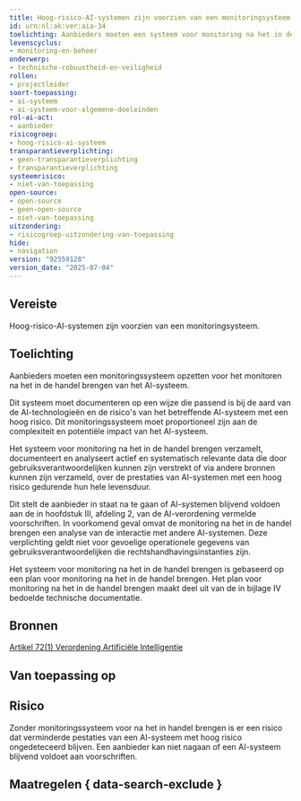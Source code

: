 ```yaml
---
title: Hoog-risico-AI-systemen zijn voorzien van een monitoringsysteem
id: urn:nl:ak:ver:aia-34
toelichting: Aanbieders moeten een systeem voor monitoring na het in de handel brengen vaststellen en documenteren op een manier die evenredig is aan de aard van de AI-technologieën en de risico’s van het AI-systeem met een hoog risico.
levenscyclus:
- monitoring-en-beheer
onderwerp:
- technische-robuustheid-en-veiligheid
rollen:
- projectleider
soort-toepassing:
- ai-systeem
- ai-systeem-voor-algemene-doeleinden
rol-ai-act:
- aanbieder
risicogroep:
- hoog-risico-ai-systeem
transparantieverplichting:
- geen-transparantieverplichting
- transparantieverplichting
systeemrisico:
- niet-van-toepassing
open-source:
- open-source
- geen-open-source
- niet-van-toepassing
uitzondering:
- risicogroep-uitzondering-van-toepassing
hide:
- navigation
version: "92559128"
version_date: "2025-07-04"
---
```


<!-- tags -->
## Vereiste

Hoog-risico-AI-systemen zijn voorzien van een monitoringsysteem.

## Toelichting

Aanbieders moeten een monitoringssysteem opzetten voor het monitoren na het in de handel brengen van het AI-systeem.

Dit systeem moet documenteren op een wijze die passend is bij de aard van de AI-technologieën en de risico's van het betreffende AI-systeem met een hoog risico.
Dit monitoringssysteem moet proportioneel zijn aan de complexiteit en potentiële impact van het AI-systeem.

Het systeem voor monitoring na het in de handel brengen verzamelt, documenteert en analyseert actief en systematisch relevante data die door gebruiksverantwoordelijken kunnen zijn verstrekt of via andere bronnen kunnen zijn verzameld, over de prestaties van AI-systemen met een hoog risico gedurende hun hele levensduur.

Dit stelt de aanbieder in staat na te gaan of AI-systemen blijvend voldoen aan de in hoofdstuk III, afdeling 2, van de AI-verordening vermelde voorschriften.
In voorkomend geval omvat de monitoring na het in de handel brengen een analyse van de interactie met andere AI-systemen.
Deze verplichting geldt niet voor gevoelige operationele gegevens van gebruiksverantwoordelijken die rechtshandhavingsinstanties zijn.

Het systeem voor monitoring na het in de handel brengen is gebaseerd op een plan voor monitoring na het in de handel brengen.
Het plan voor monitoring na het in de handel brengen maakt deel uit van de in bijlage IV bedoelde technische documentatie.

## Bronnen

[Artikel 72(1) Verordening Artificiële Intelligentie](https://eur-lex.europa.eu/legal-content/NL/TXT/HTML/?uri=OJ:L_202401689#d1e7075-1-1)

## Van toepassing op
<!-- tags-ai-act -->


## Risico

Zonder monitoringssysteem voor na het in handel brengen is er een risico dat verminderde pestaties van een AI-systeem met hoog risico ongedeteceerd blijven.
Een aanbieder kan niet nagaan of een AI-systeem blijvend voldoet aan voorschriften.

## Maatregelen { data-search-exclude }

<!-- list_maatregelen vereiste/aia-34-monitoring-na-het-in-de-handel-brengen no-search no-onderwerp no-rol no-levenscyclus -->

